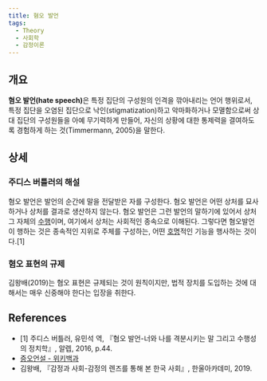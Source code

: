 ```yaml
---
title: 혐오 발언
tags:
  - Theory
  - 사회학
  - 감정이론
---
```


## 개요
<strong>혐오 발언(hate speech)</strong>은 특정 집단의 구성원의 인격을 깎아내리는 언어 행위로서, 특정 집단을 오염된 집단으로 낙인(stigmatization)하고 악마화하거나 모멸함으로써 상대 집단의 구성원들을 아예 무기력하게 만들어, 자신의 상황에 대한 통제력을 결여하도록 경험하게 하는 것(Timmermann, 2005)을 말한다.

## 상세
### 주디스 버틀러의 해설
혐오 발언은 발언의 순간에 말을 전달받은 자를 구성한다. 혐오 발언은 어떤 상처를 묘사하거나 상처를 결과로 생산하지 않는다. 혐오 발언은 그런 발언의 말하기에 있어서 상처 그 자체의 [수행](https://wiki.haein.info/theory_performativity/)이며, 여기에서 상처는 사회적인 종속으로 이해된다. 그렇다면 혐오발언이 행하는 것은 종속적인 지위로 주체를 구성하는, 어떤 [호명](https://wiki.haein.info/theory_interpellation/)적인 기능을 행사하는 것이다.[1]
### 혐오 표현의 규제
김왕배(2019)는 혐오 표현은 규제되는 것이 원칙이지만, 법적 장치를 도입하는 것에 대해서는 매우 신중해야 한다는 입장을 취한다.

## References
- [1] 주디스 버틀러, 유민석 역, 『혐오 발언-너와 나를 격분시키는 말 그리고 수행성의 정치학』, 알렙, 2016, p.44.
- [증오언설 - 위키백과](https://ko.wikipedia.org/wiki/증오언설)
- 김왕배, 『감정과 사회-감정의 렌즈를 통해 본 한국 사회』, 한울아카데미, 2019.